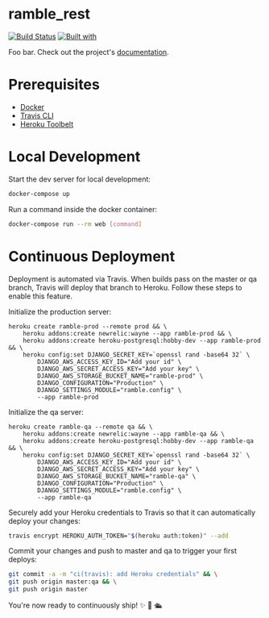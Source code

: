 # ramble_rest

[![Build Status](https://travis-ci.org/EndermanAPM/ramble_rest.svg?branch=master)](https://travis-ci.org/endermanapm/ramble_rest)
[![Built with](https://img.shields.io/badge/Built_with-Cookiecutter_Django_Rest-F7B633.svg)](https://github.com/agconti/cookiecutter-django-rest)

Foo bar. Check out the project's [documentation](http://endermanapm.github.io/ramble_rest/).

# Prerequisites

- [Docker](https://docs.docker.com/docker-for-mac/install/)  
- [Travis CLI](http://blog.travis-ci.com/2013-01-14-new-client/)
- [Heroku Toolbelt](https://toolbelt.heroku.com/)

# Local Development

Start the dev server for local development:
```bash
docker-compose up
```

Run a command inside the docker container:

```bash
docker-compose run --rm web [command]
```

# Continuous Deployment

Deployment is automated via Travis. When builds pass on the master or qa branch, Travis will deploy that branch to Heroku. Follow these steps to enable this feature.

Initialize the production server:

```
heroku create ramble-prod --remote prod && \
    heroku addons:create newrelic:wayne --app ramble-prod && \
    heroku addons:create heroku-postgresql:hobby-dev --app ramble-prod && \
    heroku config:set DJANGO_SECRET_KEY=`openssl rand -base64 32` \
        DJANGO_AWS_ACCESS_KEY_ID="Add your id" \
        DJANGO_AWS_SECRET_ACCESS_KEY="Add your key" \
        DJANGO_AWS_STORAGE_BUCKET_NAME="ramble-prod" \
        DJANGO_CONFIGURATION="Production" \
        DJANGO_SETTINGS_MODULE="ramble.config" \
        --app ramble-prod
```

Initialize the qa server:

```
heroku create ramble-qa --remote qa && \
    heroku addons:create newrelic:wayne --app ramble-qa && \
    heroku addons:create heroku-postgresql:hobby-dev --app ramble-qa && \
    heroku config:set DJANGO_SECRET_KEY=`openssl rand -base64 32` \
        DJANGO_AWS_ACCESS_KEY_ID="Add your id" \
        DJANGO_AWS_SECRET_ACCESS_KEY="Add your key" \
        DJANGO_AWS_STORAGE_BUCKET_NAME="ramble-qa" \
        DJANGO_CONFIGURATION="Production" \
        DJANGO_SETTINGS_MODULE="ramble.config" \
        --app ramble-qa
```

Securely add your Heroku credentials to Travis so that it can automatically deploy your changes:

```bash
travis encrypt HEROKU_AUTH_TOKEN="$(heroku auth:token)" --add
```

Commit your changes and push to master and qa to trigger your first deploys:

```bash
git commit -a -m "ci(travis): add Heroku credentials" && \
git push origin master:qa && \
git push origin master
```

You're now ready to continuously ship! ✨ 💅 🛳
